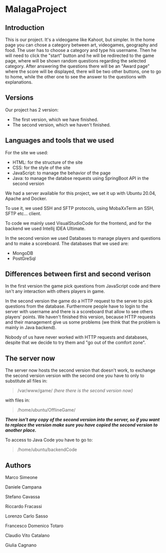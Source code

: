 # MalagaProject
## Introduction
This is our project.
It's a videogame like Kahoot, but simpler.
In the home page you can chose a category between art, videogames, geography and food. The user has to choose a category and type his username.
Then he will need to click the "start" button and he will be redirected to the game page, where will be shown random questions regarding the selected category.
After answering the questions there will be an "Award page" where the score will be displayed, there will be two other buttons, one to go to home, while the other one to see the answer to the questions with explanations.

## Versions
Our project has 2 version:
+ The first version, which we have finished.
+ The second version, which we haven't finished.

## Languages and tools that we used
For the site we used:
+ HTML: for the structure of the site
+ CSS: for the style of the site
+ JavaScript: to manage the behavior of the page
+ Java: to manage the databse requests using SpringBoot API in the second version


We had a server available for this project, we set it up with Ubuntu 20.04, Apache and Docker.

To use it, we used SSH and SFTP protocols, using MobaXxTerm an SSH, SFTP etc... client.

To code we mainly used VisualStudioCode for the frontend, and for the backend we used Intellij IDEA Ultimate. 


In the second version we used Databases to manage players and questions and to make a scoreboard.
The databases that we used are:
+ MongoDB
+ PostGreSql


## Differences between first and second verison
In the first version the game pick questions from JavaScript code and there isn't any interaction with others players in game.

In the second version the game do a HTTP request to the server to pick questions from the database.
Furthermore people have to login to the server with username and there is a scoreboard that allow to see others players' points.
We haven't finished this version, because HTTP requests and their management give us some problems (we think that the problem is mainly in Java backend).

Nobody of us have never worked with HTTP requests and databases, despite that we decide to try them and "go out of the comfort zone".


## The server now
The server now hosts the second version that doesn't work, to exchange the second version version with the second one you have to only to substitute all files in:

> /var/www/game/  _(here there is the second version now)_

with files in:

> /home/ubuntu/OfflineGame/

___There isn't any copy of the second version into the server, so if you want to replace the version make sure you have copied the second version to another place.___

To access to Java Code you have to go to:
> /home/ubuntu/backendCode


## Authors
Marco Simeone

Daniele Campana

Stefano Cavassa

Riccardo Fracassi

Lorenzo Carlo Sasso

Francesco Domenico Totaro

Claudio Vito Catalano

Giulia Cagnano
